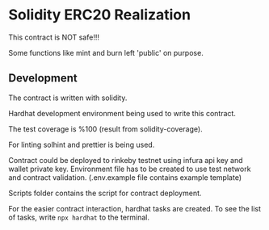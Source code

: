 # Solidity ERC20 Realization

This contract is NOT safe!!!

Some functions like mint and burn left 'public' on purpose.
## Development

The contract is written with solidity.

Hardhat development environment being used to write this contract.

The test coverage is %100 (result from solidity-coverage).

For linting solhint and prettier is being used.

Contract could be deployed to rinkeby testnet using infura api key and wallet private key.
Environment file has to be created to use test network and contract validation. (.env.example file contains example template)

Scripts folder contains the script for contract deployment.

For the easier contract interaction, hardhat tasks are created.
To see the list of tasks, write `npx hardhat` to the terminal.